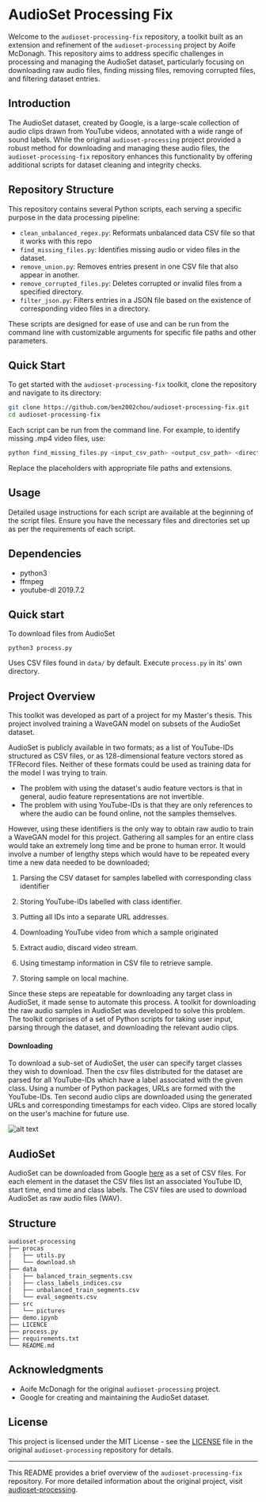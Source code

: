 # AudioSet Processing Fix

Welcome to the `audioset-processing-fix` repository, a toolkit built as an extension and refinement of the `audioset-processing` project by Aoife McDonagh. This repository aims to address specific challenges in processing and managing the AudioSet dataset, particularly focusing on downloading raw audio files, finding missing files, removing corrupted files, and filtering dataset entries.

## Introduction

The AudioSet dataset, created by Google, is a large-scale collection of audio clips drawn from YouTube videos, annotated with a wide range of sound labels. While the original `audioset-processing` project provided a robust method for downloading and managing these audio files, the `audioset-processing-fix` repository enhances this functionality by offering additional scripts for dataset cleaning and integrity checks.

## Repository Structure

This repository contains several Python scripts, each serving a specific purpose in the data processing pipeline:
- `clean_unbalanced_regex.py`: Reformats unbalanced data CSV file so that it works with this repo
- `find_missing_files.py`: Identifies missing audio or video files in the dataset.
- `remove_union.py`: Removes entries present in one CSV file that also appear in another.
- `remove_corrupted_files.py`: Deletes corrupted or invalid files from a specified directory.
- `filter_json.py`: Filters entries in a JSON file based on the existence of corresponding video files in a directory.

These scripts are designed for ease of use and can be run from the command line with customizable arguments for specific file paths and other parameters.



## Quick Start

To get started with the `audioset-processing-fix` toolkit, clone the repository and navigate to its directory:

```bash
git clone https://github.com/ben2002chou/audioset-processing-fix.git
cd audioset-processing-fix
```

Each script can be run from the command line. For example, to identify missing .mp4 video files, use:

```bash
python find_missing_files.py <input_csv_path> <output_csv_path> <directory_path> .mp4
```

Replace the placeholders with appropriate file paths and extensions.

## Usage

Detailed usage instructions for each script are available at the beginning of the script files. Ensure you have the necessary files and directories set up as per the requirements of each script.

## Dependencies
- python3
- ffmpeg
- youtube-dl 2019.7.2

## Quick start

To download files from AudioSet
```	
python3 process.py 
```
Uses CSV files found in `data/` by default. Execute `process.py` in its' own directory.


## Project Overview
This toolkit was developed as part of a project for my Master's thesis. This project involved training a WaveGAN model on subsets of the AudioSet dataset.  

AudioSet is publicly available in two formats; as a list of YouTube-IDs structured as CSV files, or as 128-dimensional feature vectors stored as TFRecord files.
Neither of these formats could be used as training data for the model I was trying to train.
* The problem with using the dataset's audio feature vectors is that in general, audio feature representations are not invertible.
* The problem with using YouTube-IDs is that they are only references to where the audio can be found online, not the samples themselves.

However, using these identifiers is the only way to obtain raw audio to train a WaveGAN model for this project. 
Gathering all samples for an entire class would take an extremely long time and be prone to human error. It would involve a number of lengthy steps which would have to be repeated every time a new data needed to be downloaded;  
1. Parsing the CSV dataset for samples labelled with corresponding class identifier 

2. Storing YouTube-IDs labelled with class identifier. 

3. Putting all IDs into a separate URL addresses. 

4. Downloading YouTube video from which a sample originated 

5. Extract audio, discard video stream. 

6. Using timestamp information in CSV file to retrieve sample. 

7. Storing sample on local machine.  

Since these steps are repeatable for downloading any target class in AudioSet, it made sense to automate this process. A toolkit for downloading the raw audio samples in AudioSet was developed to solve this problem. The toolkit comprises of a set of Python scripts for taking user input, parsing through the dataset, and downloading the relevant audio clips.  

#### Downloading
To download a sub-set of AudioSet, the user can specify target classes they wish to download. Then the csv files distributed for the dataset are parsed for all YouTube-IDs which have a label associated with the given class. Using a number of Python packages, URLs are formed with the YouTube-IDs. Ten second audio clips are downloaded using the generated URLs and corresponding timestamps for each video. Clips are stored locally on the user's machine for future use.  

![alt text](https://github.com/aoifemcdonagh/audioset-processing/blob/master/src/pictures/audioset-processing-download.png "Download flowchart")

## AudioSet
AudioSet can be downloaded from Google [here](https://research.google.com/audioset/download.html) as a set of CSV files. For each element in the dataset the CSV files list an associated YouTube ID, start time, end time and class labels. The CSV files are used to download AudioSet as raw audio files (WAV).

## Structure
```
audioset-processing
├── procas
|   ├── utils.py
|   └── download.sh
├── data
|   ├── balanced_train_segments.csv
|   ├── class_labels_indices.csv
|   ├── unbalanced_train_segments.csv
|   └── eval_segments.csv
├── src
|   └── pictures
├── demo.ipynb
├── LICENCE
├── process.py
├── requirements.txt
└── README.md
```
## Acknowledgments

- Aoife McDonagh for the original `audioset-processing` project.
- Google for creating and maintaining the AudioSet dataset.

  
## License

This project is licensed under the MIT License - see the [LICENSE](LICENSE) file in the original `audioset-processing` repository for details.

---

This README provides a brief overview of the `audioset-processing-fix` repository. For more detailed information about the original project, visit [audioset-processing](https://github.com/aoifemcdonagh/audioset-processing).
